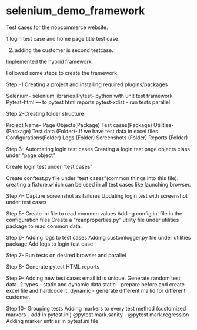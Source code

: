 # selenium_demo_framework
Test cases for the nopcommerce website. 

1.login test case and home page title test case.

2. adding the customer is second testcase. 

Implemented the hybrid framework.

Followed some steps to create the framework. 

Step -1
Creating a project and installing required plugins/packages

Selenium- selenium libraries
Pytest- python with unit test framework
Pytest-html — to pytest html reports
pytest-xdist - run tests parallel

Step.2-Creating folder structure

Project Name-
Page Objects(Package)
Test cases(Package)
Utilities- (Package)
Test data (Folder)- If we have test data in excel files
Configurations(Folder)
Logs (Folder)
Screenshots (Folder)
Reports (Folder)

Step.3- Automating login test cases
Creating a login test page objects class under “page object”

Create login test under “test cases”

Create conftest.py file  under “test cases”(common things into this file). creating a fixture,which can be used in all test cases like launching browser. 

Step.4-
 Capture screenshot as failures
Updating login test with screenshot under test cases

Step.5-
Create ini file to read common values
Adding config.ini file in the configuration files
Create a “readproperties.py” utility file under utilities package to read common data. 

Step.6- 
Adding logs to test cases
Adding customlogger.py file  under utilities package
Add logs to login test case

Step.7- 
Run tests on desired browser and parallel

Step.8- 
Generate pytest HTML reports

Step.9-
Adding new test cases
email id is unique. Generate random test data. 
2 types - static and dynamic data
static - prepare before and create excel file and hardcode it. 
dynamic - generate different mailid for different customer. 

Step.10- 
Grouping tests
Adding markers to every test method
(customized markers - add in pytest.ini)
             @pytest.mark.sanity -
             @pytest.mark.regression
Adding marker entries in pytest.ini file
